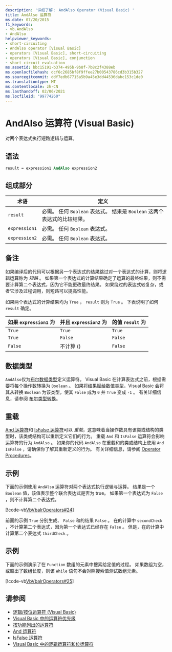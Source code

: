 ```yaml
---
description: '详细了解： AndAlso Operator (Visual Basic) '
title: AndAlso 运算符
ms.date: 07/20/2015
f1_keywords:
- vb.AndAlso
- AndAlso
helpviewer_keywords:
- short-circuiting
- AndAlso operator [Visual Basic]
- operators [Visual Basic], short-circuiting
- operators [Visual Basic], conjunction
- short-circuit evaluation
ms.assetid: bbc15191-b374-495b-9b8f-7b8c2f4388eb
ms.openlocfilehash: dcf6c2685bf8f9ffee27b00543786cd3b315b327
ms.sourcegitcommit: ddf7edb67715a5b9a45e3dd44536dabc153c1de0
ms.translationtype: MT
ms.contentlocale: zh-CN
ms.lasthandoff: 02/06/2021
ms.locfileid: "99774260"
---
```

# <a name="andalso-operator-visual-basic"></a>AndAlso 运算符 (Visual Basic)

对两个表达式执行短路逻辑与运算。  
  
## <a name="syntax"></a>语法  
  
```vb
result = expression1 AndAlso expression2  
```  
  
## <a name="parts"></a>组成部分  
  
|术语|定义|  
|---|---|  
|`result`|必需。 任何 `Boolean` 表达式。 结果是 `Boolean` 这两个表达式的比较结果。|  
|`expression1`|必需。 任何 `Boolean` 表达式。|  
|`expression2`|必需。 任何 `Boolean` 表达式。|  
  
## <a name="remarks"></a>备注  

 如果编译后的代码可以根据另一个表达式的结果跳过对一个表达式的计算，则将逻辑运算称为 *短路* 。 如果第一个表达式的计算结果确定了运算的最终结果，则不需要计算第二个表达式，因为它不能更改最终结果。 如果绕过的表达式较复杂，或者它涉及过程调用，则短路可以提高性能。  
  
 如果两个表达式的计算结果均为 `True` ， `result` 则为 `True` 。 下表说明了如何 `result` 确定。  
  
|如果 `expression1` 为 |并且 `expression2` 为|的值 `result` 为|  
|---|---|---|  
|`True`|`True`|`True`|  
|`True`|`False`|`False`|  
|`False`|不计算 () |`False`|  
  
## <a name="data-types"></a>数据类型  

 `AndAlso`仅为[布尔数据类型](../data-types/boolean-data-type.md)定义运算符。 Visual Basic 在计算表达式之前，根据需要将每个操作数转换为 `Boolean` 。 如果将结果赋给数值类型，Visual Basic 会将其从转换 `Boolean` 为该类型，使其 `False` 成为 `0` 并 `True` 变成 `-1` 。
有关详细信息，请参阅 [布尔类型转换](../data-types/boolean-data-type.md#type-conversions)。
  
## <a name="overloading"></a>重载  

 [And 运算符](and-operator.md)和 [IsFalse 运算符](isfalse-operator.md)可以 *重载*，这意味着当操作数具有该类或结构的类型时，该类或结构可以重新定义它们的行为。 重载 `And` 和 `IsFalse` 运算符会影响运算符的行为 `AndAlso` 。 如果你的代码 `AndAlso` 在重载和的类或结构上使用 `And` `IsFalse` ，请确保你了解其重新定义的行为。 有关详细信息，请参阅 [Operator Procedures](../../programming-guide/language-features/procedures/operator-procedures.md)。  
  
## <a name="example"></a>示例  

 下面的示例使用 `AndAlso` 运算符对两个表达式执行逻辑与运算。 结果是一个 `Boolean` 值，该值表示整个联合表达式是否为 true。 如果第一个表达式为 `False` ，则不计算第二个表达式。  
  
 [!code-vb[VbVbalrOperators#24](~/samples/snippets/visualbasic/VS_Snippets_VBCSharp/VbVbalrOperators/VB/Class1.vb#24)]  
  
 前面的示例 `True` 分别生成、 `False` 和的结果 `False` 。 在的计算中 `secondCheck` ，不计算第二个表达式，因为第一个表达式已经存在 `False` 。 但是，在的计算中计算第二个表达式 `thirdCheck` 。  
  
## <a name="example"></a>示例  

 下面的示例演示了在 `Function` 数组的元素中搜索给定值的过程。 如果数组为空，或超出了数组长度，则该 `While` 语句不会对照搜索值测试数组元素。  
  
 [!code-vb[VbVbalrOperators#25](~/samples/snippets/visualbasic/VS_Snippets_VBCSharp/VbVbalrOperators/VB/Class1.vb#25)]  
  
## <a name="see-also"></a>请参阅

- [逻辑/按位运算符 (Visual Basic)](logical-bitwise-operators.md)
- [Visual Basic 中的运算符优先级](operator-precedence.md)
- [按功能列出的运算符](operators-listed-by-functionality.md)
- [And 运算符](and-operator.md)
- [IsFalse 运算符](isfalse-operator.md)
- [Visual Basic 中的逻辑运算符和位运算符](../../programming-guide/language-features/operators-and-expressions/logical-and-bitwise-operators.md)
